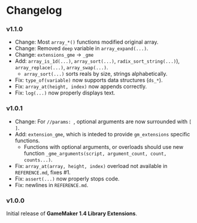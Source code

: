 # Changelog

### v1.1.0
* Change: Most `array_*()` functions modified original array.
* Change: Removed `deep` variable in `array_expand(...)`.
* Change: `extensions_gme` -> `_gme`
* Add: `array_is_1d(...)`, `array_sort(...)`, `radix_sort_string(...)`), `array_replace(...)`, `array_swap(...)`.
    * `array_sort(...)` sorts reals by size, strings alphabetically.
* Fix: `type_of(variable)` now supports data structures (`ds_*`).
* Fix: `array_at(height, index)` now appends correctly.
* Fix: `log(...)` now properly displays text.

### v1.0.1
* Change: For `//params: `, optional arguments are now surrounded with `[ ]`.
* Add: `extension_gme`, which is inteded to provide `gm_extensions` specific functions.
    * Functions with optional arguments, or overloads should use new function `_gme_arguments(script, argument_count, count, counts...)`.
* Fix: `array_at(array, height, index)` overload not available in `REFERENCE.md`, fixes #1.
* Fix: `assert(...)` now properly stops code.
* Fix: newlines in `REFERENCE.md`.

### v1.0.0
Initial release of **GameMaker 1.4 Library Extensions**.
